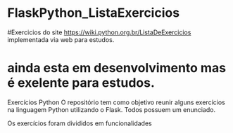 # FlaskPython_ListaExercicios

#Exercicios do site https://wiki.python.org.br/ListaDeExercicios implementada via web para estudos.

# ainda esta em desenvolvimento mas é exelente para estudos.

Exercícios Python
O repositório tem como objetivo reunir alguns exercícios na linguagem Python utilizando o Flask. 
Todos possuem um enunciado.

Os exercícios foram divididos em funcionalidades
